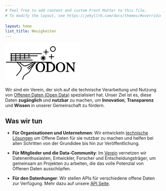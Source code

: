 ```yaml
---
# Feel free to add content and custom Front Matter to this file.
# To modify the layout, see https://jekyllrb.com/docs/themes/#overriding-theme-defaults

layout: home
list_title: Neuigkeiten
---
```


![Alt text](assets/images/logo.png)

Wir sind ein Verein, der sich auf die technische Verarbeitung und Nutzung von [Offenen Daten (Open Data)](/offene-daten) spezialisiert hat. Unser Ziel ist es, diese Daten **zugänglich** und **nutzbar** zu machen, um **Innovation**, **Transparenz** und **Wissen** in unserer Gemeinschaft zu fördern. 

## Was wir tun

- <b>Für Organisationen und Unternehmen</b>: Wir entwickeln [technische Lösungen](/technische-loesungen//) um Offene Daten für sie nutzbar zu machen und helfen bei allen Schritten von der Grundidee bis hin zur Veröffentlichung. 

<!-- ![Alt text](assets/images/index_for_organisations.webp) -->

- <b>Für Mitglieder und die Data-Community</b>: Im [Verein](/verein/) vernetzen wir Datenenthusiasten, Entwickler, Forscher und Entscheidungsträger, um gemeinsam an Projekten zu arbeiten, die das volle Potenzial von Offenen Daten ausschöpfen. 

- <b>Für den Datenhunger</b>: Wir stellen APIs für verschiedene offene Daten zur Verfügung. Mehr dazu auf unsere [API Seite](/api/).



